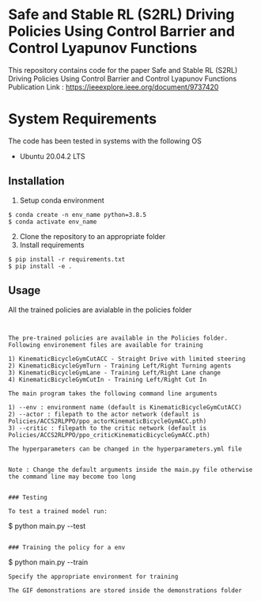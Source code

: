# Safe and Stable RL (S2RL) Driving Policies Using Control Barrier and Control Lyapunov Functions

This repository contains code for the paper Safe and Stable RL (S2RL) Driving Policies Using Control Barrier and Control Lyapunov Functions
Publication Link : https://ieeexplore.ieee.org/document/9737420

# System Requirements

The code has been tested in systems with the following OS

- Ubuntu 20.04.2 LTS

## Installation

1. Setup conda environment

```
$ conda create -n env_name python=3.8.5
$ conda activate env_name
```
2. Clone the repository to an appropriate folder
3. Install requirements

```
$ pip install -r requirements.txt
$ pip install -e .
```


## Usage

All the trained policies are avialable in the policies folder

```


The pre-trained policies are available in the Policies folder. Following environement files are available for training

1) KinematicBicycleGymCutACC - Straight Drive with limited steering
2) KinematicBicycleGymTurn - Training Left/Right Turning agents
3) KinematicBicycleGymLane - Training Left/Right Lane change
4) KinematicBicycleGymCutIn - Training Left/Right Cut In

The main program takes the following command line arguments

1) --env : environment name (default is KinematicBicycleGymCutACC)
2) --actor : filepath to the actor network (default is Policies/ACCS2RLPPO/ppo_actorKinematicBicycleGymACC.pth)
3) --critic : filepath to the critic network (default is Policies/ACCS2RLPPO/ppo_criticKinematicBicycleGymACC.pth)

The hyperparameters can be changed in the hyperparameters.yml file


Note : Change the default arguments inside the main.py file otherwise the command line may become too long


### Testing

To test a trained model run:

```
$ python main.py --test
```

### Training the policy for a env

```
$ python main.py --train
```
Specify the appropriate environment for training

The GIF demonstrations are stored inside the demonstrations folder
